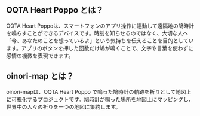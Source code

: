 ## OQTA Heart Poppo とは？
OQTA Heart Poppoは、スマートフォンのアプリ操作に連動して遠隔地の鳩時計を鳴らすことができるデバイスです。時刻を知らせるのではなく、大切な人へ「今、あなたのことを想っているよ」という気持ちを伝えることを目的としています。アプリのボタンを押した回数だけ鳩が鳴くことで、文字や言葉を使わずに感情の機微を表現できます。

## oinori-map とは？
oinori-mapは、OQTA Heart Poppo で鳴った鳩時計の軌跡を祈りとして地図上に可視化するプロジェクトです。鳩時計が鳴った場所を地図上にマッピングし、世界中の人々の祈りを一つの地図に集約します。
